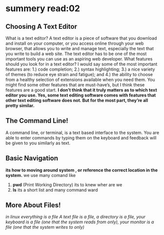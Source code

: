 # summery read:02

## Choosing A Text Editor
What is a text editor?
A text editor is a piece of software that you download and install on your computer, or you access online through your web browser, that 
allows you to write and manage text, especially the text that you write
to build a web site. The text editor has to be one of the most
important tools you can use as an aspiring web developer.
What features should you look for in a text editor? I would say some
of the most important features are: 1.) code completion; 2.) syntax
highlighting; 3.) a nice variety of themes (to reduce eye strain and
fatigue); and 4.) the ability to choose from a healthy selection of
extensions available when you need them. You might find some other
features that are must-have’s, but I think these features are a good
start.
**I don’t think that it truly matters as to which text editor you use. Yes,
some text editing software comes with features that other text editing
software does not. But for the most part, they’re all pretty similar.**


## The Command Line!
A command line, or terminal, is a text based interface to the system. You are able to enter commands by typing them on the keyboard and feedback will be given to you similarly as text.

## Basic Navigation
**its how to moving  around system , or reference the correct location in the system.**
we use many comand like
1. **pwd** (Print Working Directory) its to knew wher are we 
2. **ls** its a short list 
and many command ward


## More About Files!
*in linux everything is a file A text file is a file, a directory is a file, your keyboard is a file (one that the system reads from only), your monitor is a file (one that the system writes to only)*
